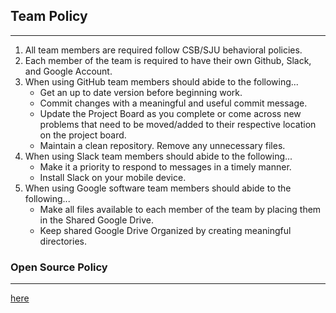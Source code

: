 ## Team Policy
---
1. All team members are required follow CSB/SJU behavioral policies.
2. Each member of the team is required to have their own Github, Slack, and Google Account.
3. When using GitHub team members should abide to the following...
   - Get an up to date version before beginning work.
   - Commit changes with a meaningful and useful commit message.
   - Update the Project Board as you complete or come across new problems that need to be moved/added to their respective location on the      project board.
   - Maintain a clean repository. Remove any unnecessary files.
4. When using Slack team members should abide to the following...
   - Make it a priority to respond to messages in a timely manner.
   - Install Slack on your mobile device.
5. When using Google software team members should abide to the following...
   - Make all files available to each member of the team by placing them in the Shared Google Drive.
   - Keep shared Google Drive Organized by creating meaningful directories.

### Open Source Policy
---
[here](https://www.contributor-covenant.org/)

